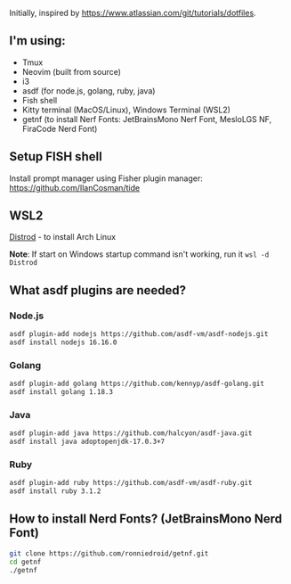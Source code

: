 Initially, inspired by https://www.atlassian.com/git/tutorials/dotfiles.

## I'm using:

- Tmux
- Neovim (built from source)
- i3
- asdf (for node.js, golang, ruby, java)
- Fish shell
- Kitty terminal (MacOS/Linux), Windows Terminal (WSL2)
- getnf (to install Nerf Fonts: JetBrainsMono Nerf Font, MesloLGS NF, FiraCode Nerd Font)

## Setup FISH shell

Install prompt manager using Fisher plugin manager: https://github.com/IlanCosman/tide

## WSL2

[Distrod](https://github.com/nullpo-head/wsl-distrod) - to install Arch Linux

**Note**: If start on Windows startup command isn't working, run it `wsl -d Distrod`

## What asdf plugins are needed?

### Node.js

```bash
asdf plugin-add nodejs https://github.com/asdf-vm/asdf-nodejs.git
asdf install nodejs 16.16.0
```

### Golang

```bash
asdf plugin-add golang https://github.com/kennyp/asdf-golang.git
asdf install golang 1.18.3
```

### Java

```bash
asdf plugin-add java https://github.com/halcyon/asdf-java.git
asdf install java adoptopenjdk-17.0.3+7
```

### Ruby

```bash
asdf plugin-add ruby https://github.com/asdf-vm/asdf-ruby.git
asdf install ruby 3.1.2
```

## How to install Nerd Fonts? (JetBrainsMono Nerd Font)

```bash
git clone https://github.com/ronniedroid/getnf.git
cd getnf
./getnf
```
